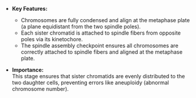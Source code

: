 - **Key Features:**
    
    - Chromosomes are fully condensed and align at the metaphase plate (a plane equidistant from the two spindle poles).
    - Each sister chromatid is attached to spindle fibers from opposite poles via its kinetochore.
    - The spindle assembly checkpoint ensures all chromosomes are correctly attached to spindle fibers and aligned at the metaphase plate.
- **Importance:**  
    This stage ensures that sister chromatids are evenly distributed to the two daughter cells, preventing errors like aneuploidy (abnormal chromosome number).